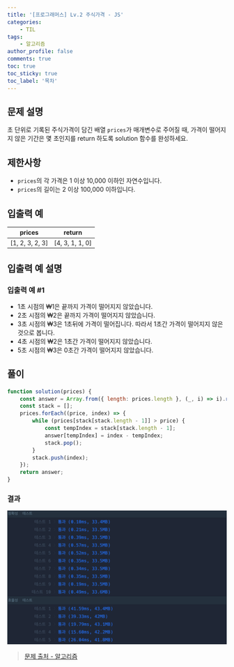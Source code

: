 ```yaml
---
title: '[프로그래머스] Lv.2 주식가격 - JS'
categories:
    - TIL
tags:
    - 알고리즘
author_profile: false
comments: true
toc: true
toc_sticky: true
toc_label: '목차'
---
```


## 문제 설명

초 단위로 기록된 주식가격이 담긴 배열 `prices`가 매개변수로 주어질 때, 가격이 떨어지지 않은 기간은 몇 초인지를 return 하도록 solution 함수를 완성하세요.

## 제한사항

-   `prices`의 각 가격은 1 이상 10,000 이하인 자연수입니다.
-   `prices`의 길이는 2 이상 100,000 이하입니다.

## 입출력 예

| prices          | return          |
| --------------- | --------------- |
| [1, 2, 3, 2, 3] | [4, 3, 1, 1, 0] |

## 입출력 예 설명

### 입출력 예 #1

-   1초 시점의 ₩1은 끝까지 가격이 떨어지지 않았습니다.
-   2초 시점의 ₩2은 끝까지 가격이 떨어지지 않았습니다.
-   3초 시점의 ₩3은 1초뒤에 가격이 떨어집니다. 따라서 1초간 가격이 떨어지지 않은 것으로 봅니다.
-   4초 시점의 ₩2은 1초간 가격이 떨어지지 않았습니다.
-   5초 시점의 ₩3은 0초간 가격이 떨어지지 않았습니다.

## 풀이

```javascript
function solution(prices) {
    const answer = Array.from({ length: prices.length }, (_, i) => i).reverse();
    const stack = [];
    prices.forEach((price, index) => {
        while (prices[stack[stack.length - 1]] > price) {
            const tempIndex = stack[stack.length - 1];
            answer[tempIndex] = index - tempIndex;
            stack.pop();
        }
        stack.push(index);
    });
    return answer;
}
```

### 결과

![result1](/assets/images/2024/01/05/algorithm-119-result1.png)

> [문제 출처 - 알고리즘](https://school.programmers.co.kr/learn/courses/30/lessons/42584)

